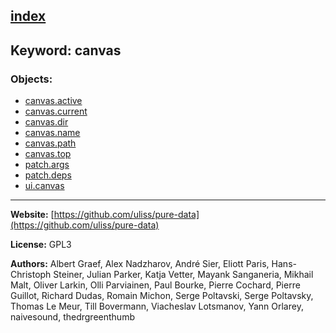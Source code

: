 [index](../index.html)
---

## Keyword: canvas

### Objects:
* [canvas.active](../canvas.active.html)
* [canvas.current](../canvas.current.html)
* [canvas.dir](../canvas.dir.html)
* [canvas.name](../canvas.name.html)
* [canvas.path](../canvas.path.html)
* [canvas.top](../canvas.top.html)
* [patch.args](../patch.args.html)
* [patch.deps](../patch.deps.html)
* [ui.canvas](../ui.canvas.html)

---
**Website:** [https://github.com/uliss/pure-data](https://github.com/uliss/pure-data)

**License:** GPL3

**Authors:** Albert Graef, Alex Nadzharov, André Sier, Eliott Paris, Hans-Christoph Steiner, Julian Parker, Katja Vetter, Mayank Sanganeria, Mikhail Malt, Oliver Larkin, Olli Parviainen, Paul Bourke, Pierre Cochard, Pierre Guillot, Richard Dudas, Romain Michon, Serge Poltavski, Serge Poltavsky, Thomas Le Meur, Till Bovermann, Viacheslav Lotsmanov, Yann Orlarey, naivesound, thedrgreenthumb
